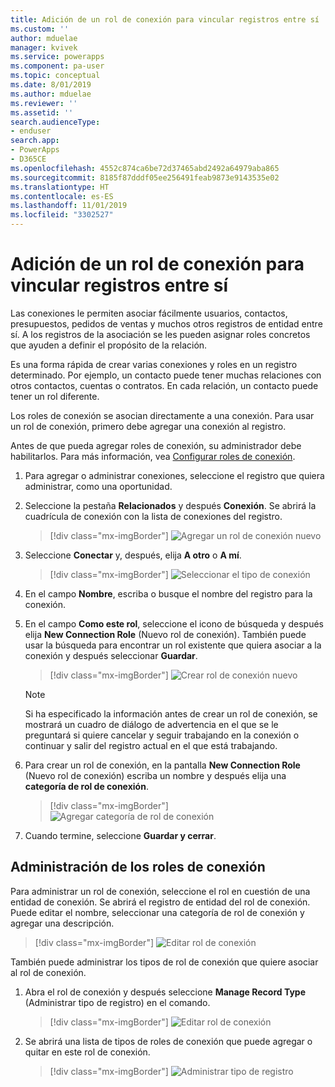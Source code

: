 ```yaml
---
title: Adición de un rol de conexión para vincular registros entre sí | Microsoft Docs
ms.custom: ''
author: mduelae
manager: kvivek
ms.service: powerapps
ms.component: pa-user
ms.topic: conceptual
ms.date: 8/01/2019
ms.author: mduelae
ms.reviewer: ''
ms.assetid: ''
search.audienceType:
- enduser
search.app:
- PowerApps
- D365CE
ms.openlocfilehash: 4552c874ca6be72d37465abd2492a64979aba865
ms.sourcegitcommit: 8185f87dddf05ee256491feab9873e9143535e02
ms.translationtype: HT
ms.contentlocale: es-ES
ms.lasthandoff: 11/01/2019
ms.locfileid: "3302527"
---
```

# <a name="add-a-connection-role-to-link-records-to-each-other"></a>Adición de un rol de conexión para vincular registros entre sí

Las conexiones le permiten asociar fácilmente usuarios, contactos, presupuestos, pedidos de ventas y muchos otros registros de entidad entre sí. A los registros de la asociación se les pueden asignar roles concretos que ayuden a definir el propósito de la relación.

Es una forma rápida de crear varias conexiones y roles en un registro determinado. Por ejemplo, un contacto puede tener muchas relaciones con otros contactos, cuentas o contratos. En cada relación, un contacto puede tener un rol diferente.

Los roles de conexión se asocian directamente a una conexión. Para usar un rol de conexión, primero debe agregar una conexión al registro.

Antes de que pueda agregar roles de conexión, su administrador debe habilitarlos. Para más información, vea [Configurar roles de conexión](https://docs.microsoft.com/powerapps/maker/common-data-service/configure-connection-roles).

1. Para agregar o administrar conexiones, seleccione el registro que quiera administrar, como una oportunidad.  
2. Seleccione la pestaña **Relacionados** y después **Conexión**. Se abrirá la cuadrícula de conexión con la lista de conexiones del registro.

    > [!div class="mx-imgBorder"]
    > ![Agregar un rol de conexión nuevo](media/connection1.png "Agregar un rol de conexión nuevo") 

3. Seleccione **Conectar** y, después, elija **A otro** o **A mí**.

    > [!div class="mx-imgBorder"]
    > ![Seleccionar el tipo de conexión](media/connection2.png "Seleccionar el tipo de conexión") 
  
4. En el campo **Nombre**, escriba o busque el nombre del registro para la conexión.

5. En el campo **Como este rol**, seleccione el icono de búsqueda y después elija **New Connection Role** (Nuevo rol de conexión). También puede usar la búsqueda para encontrar un rol existente que quiera asociar a la conexión y después seleccionar **Guardar**.

    > [!div class="mx-imgBorder"]
    > ![Crear rol de conexión nuevo](media/connection3.png "Crear rol de conexión nuevo")  

    > [!NOTE]
    > Si ha especificado la información antes de crear un rol de conexión, se mostrará un cuadro de diálogo de advertencia en el que se le preguntará si quiere cancelar y seguir trabajando en la conexión o continuar y salir del registro actual en el que está trabajando.

6. Para crear un rol de conexión, en la pantalla **New Connection Role** (Nuevo rol de conexión) escriba un nombre y después elija una **categoría de rol de conexión**.

    > [!div class="mx-imgBorder"]
    >  ![Agregar categoría de rol de conexión](media/connection4.png "Agregar categoría de rol de conexión") 

7. Cuando termine, seleccione **Guardar y cerrar**.

  
## <a name="manage-connection-roles"></a>Administración de los roles de conexión

Para administrar un rol de conexión, seleccione el rol en cuestión de una entidad de conexión. Se abrirá el registro de entidad del rol de conexión.  Puede editar el nombre, seleccionar una categoría de rol de conexión y agregar una descripción.


   > [!div class="mx-imgBorder"]
   > ![Editar rol de conexión](media/connection7.png "Editar rol de conexión") 
  
También puede administrar los tipos de rol de conexión que quiere asociar al rol de conexión.

1. Abra el rol de conexión y después seleccione **Manage Record Type** (Administrar tipo de registro) en el comando. 

    > [!div class="mx-imgBorder"]
    > ![Editar rol de conexión](media/connection5.png "Editar rol de conexión") 
  

2. Se abrirá una lista de tipos de roles de conexión que puede agregar o quitar en este rol de conexión.

    > [!div class="mx-imgBorder"]
    > ![Administrar tipo de registro](media/connection6.png "Administrar tipo de registro") 


